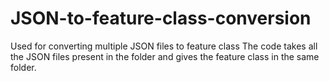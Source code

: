 # JSON-to-feature-class-conversion
Used for converting multiple JSON files to feature class
The code takes all the JSON files present in the folder and gives the feature class in the same folder.
